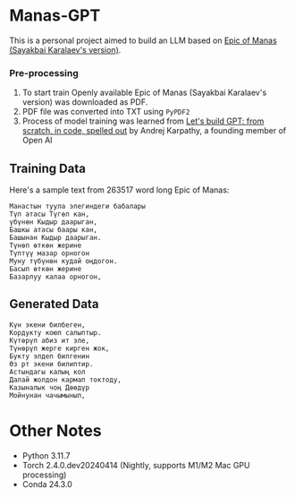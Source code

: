 # Manas-GPT

This is a personal project aimed to build an LLM based on [Epic of Manas (Sayakbai Karalaev's version)](<https://en.wikipedia.org/wiki/Epic_of_Manas#:~:text=The%20Epic%20of%20Manas%20(Kyrgyz,it%20to%20be%20much%20older)>).

### Pre-processing

1. To start train
   Openly available Epic of Manas (Sayakbai Karalaev's version) was downloaded as PDF.
2. PDF file was converted into TXT using `PyPDF2`
3. Process of model training was learned from [Let's build GPT: from scratch, in code, spelled out](https://www.youtube.com/watch?v=kCc8FmEb1nY) by Andrej Karpathy, a founding member of Open AI

## Training Data

Here's a sample text from 263517 word long Epic of Manas:

```
Манастын туула элегиндеги бабалары
Түп атасы Түгөл кан,
үбүнөн Кыдыр даарыган,
Башкы атасы баары кан,
Башынан Кыдыр даарыган.
Түнөп өткөн жерине
Түптүү мазар орногон
Муну түбүнөн кудай оңдогон.
Басып өткөн жерине
Базарлуу калаа орногон,
```

## Generated Data

```
Күн экени билбеген,
Кордукту коюп салыптыр.
Күтөрүп абиз ит эле,
Түнөрүп жерге кирген жок,
Букту элдеп билгенин
Өз рт экени билиптир.
Астындагы калың кол
Далай жолдон кармап токтоду,
Казыналык чоң Дөөдүр
Мойнунан чачымынып,
```

# Other Notes

- Python 3.11.7
- Torch 2.4.0.dev20240414 (Nightly, supports M1/M2 Mac GPU processing)
- Conda 24.3.0
